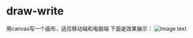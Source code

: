 # draw-write
用canvas写一个画布，适应移动端和电脑端
下面是效果展示：
 ![Image text](https://raw.githubusercontent.com/DFairy/img/master/draw-write.png?token=Ab37jB8lTDR0kvevIltxVj3spRLdk8LZks5cE1B5wA%3D%3D)
